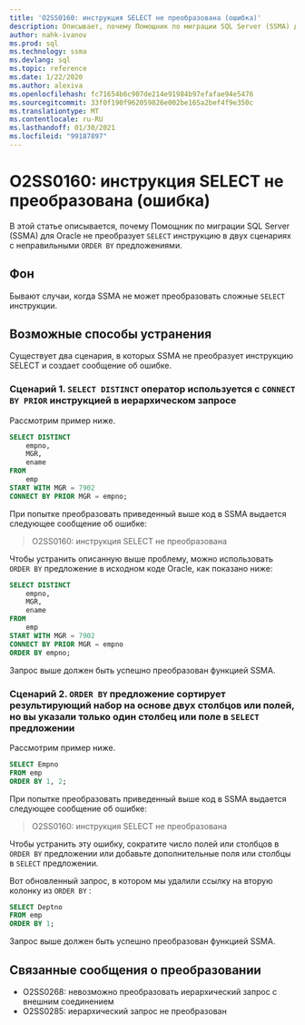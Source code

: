 ```yaml
---
title: 'O2SS0160: инструкция SELECT не преобразована (ошибка)'
description: Описывает, почему Помощник по миграции SQL Server (SSMA) для Oracle не преобразует инструкцию SELECT в двух сценариях с неправильными предложениями ORDER BY.
author: nahk-ivanov
ms.prod: sql
ms.technology: ssma
ms.devlang: sql
ms.topic: reference
ms.date: 1/22/2020
ms.author: alexiva
ms.openlocfilehash: fc71654b6c907de214e91984b97efafae94e5476
ms.sourcegitcommit: 33f0f190f962059826e002be165a2bef4f9e350c
ms.translationtype: MT
ms.contentlocale: ru-RU
ms.lasthandoff: 01/30/2021
ms.locfileid: "99187897"
---
```

# <a name="o2ss0160-select-statement-not-converted-error"></a>O2SS0160: инструкция SELECT не преобразована (ошибка)

В этой статье описывается, почему Помощник по миграции SQL Server (SSMA) для Oracle не преобразует `SELECT` инструкцию в двух сценариях с неправильными `ORDER BY` предложениями.

## <a name="background"></a>Фон

Бывают случаи, когда SSMA не может преобразовать сложные `SELECT` инструкции.

## <a name="possible-remedies"></a>Возможные способы устранения

Существует два сценария, в которых SSMA не преобразует инструкцию SELECT и создает сообщение об ошибке.

### <a name="scenario-1-select-distinct-statement-is-used-with-connect-by-prior-statement-in-the-hierarchical-query"></a>Сценарий 1. `SELECT DISTINCT` оператор используется с `CONNECT BY PRIOR` инструкцией в иерархическом запросе

Рассмотрим пример ниже.

```sql
SELECT DISTINCT
    empno,
    MGR,
    ename
FROM
    emp
START WITH MGR = 7902
CONNECT BY PRIOR MGR = empno;
```

При попытке преобразовать приведенный выше код в SSMA выдается следующее сообщение об ошибке:

> O2SS0160: инструкция SELECT не преобразована

Чтобы устранить описанную выше проблему, можно использовать `ORDER BY` предложение в исходном коде Oracle, как показано ниже:

```sql
SELECT DISTINCT
    empno,
    MGR,
    ename
FROM
    emp
START WITH MGR = 7902
CONNECT BY PRIOR MGR = empno
ORDER BY empno;
```

Запрос выше должен быть успешно преобразован функцией SSMA.

### <a name="scenario-2-order-by-clause-sorts-the-result-set-based-on-the-two-columnsfields-but-you-have-specified-only-one-columnfield-in-select-clause"></a>Сценарий 2. `ORDER BY` предложение сортирует результирующий набор на основе двух столбцов или полей, но вы указали только один столбец или поле в `SELECT` предложении

Рассмотрим пример ниже.

```sql
SELECT Empno
FROM emp
ORDER BY 1, 2;
```

При попытке преобразовать приведенный выше код в SSMA выдается следующее сообщение об ошибке:

> O2SS0160: инструкция SELECT не преобразована

Чтобы устранить эту ошибку, сократите число полей или столбцов в `ORDER BY` предложении или добавьте дополнительные поля или столбцы в `SELECT` предложении.

Вот обновленный запрос, в котором мы удалили ссылку на вторую колонку из `ORDER BY` :

```sql
SELECT Deptno
FROM emp
ORDER BY 1;
```

Запрос выше должен быть успешно преобразован функцией SSMA.

## <a name="related-conversion-messages"></a>Связанные сообщения о преобразовании

* O2SS0268: невозможно преобразовать иерархический запрос с внешним соединением
* O2SS0285: иерархический запрос не преобразован
